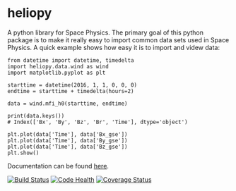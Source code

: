 # heliopy

A python library for Space Physics. The primary goal of this python package is
to make it really easy to import common data sets used in Space Physics. A quick
example shows how easy it is to import and videw data:

```
from datetime import datetime, timedelta
import heliopy.data.wind as wind
import matplotlib.pyplot as plt

starttime = datetime(2016, 1, 1, 0, 0, 0)
endtime = starttime + timedelta(hours=2)

data = wind.mfi_h0(starttime, endtime)

print(data.keys())
# Index(['Bx', 'By', 'Bz', 'Br', 'Time'], dtype='object')

plt.plot(data['Time'], data['Bx_gse'])
plt.plot(data['Time'], data['By_gse'])
plt.plot(data['Time'], data['Bz_gse'])
plt.show()
```

Documentation can be found [here](http://heliopy.readthedocs.io/en/latest/).

[![Build Status](https://travis-ci.org/heliopython/heliopy.svg?branch=master)](https://travis-ci.org/heliopython/heliopy)
[![Code Health](https://landscape.io/github/heliopython/heliopy/master/landscape.svg?style=flat)](https://landscape.io/github/heliopython/heliopy/master)
[![Coverage Status](https://coveralls.io/repos/github/heliopython/heliopy/badge.svg?branch=master)](https://coveralls.io/github/heliopython/heliopy?branch=master)
